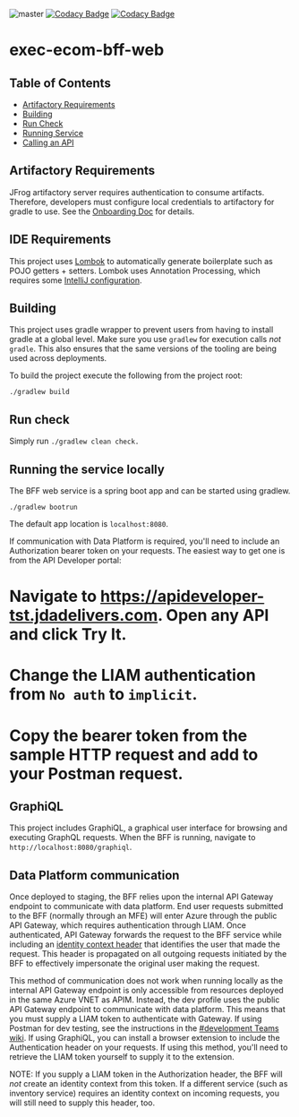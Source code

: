 ![master](https://github.com/JDA-Product-Development/exec-ecom-bff-web/workflows/master/badge.svg)
[![Codacy Badge](https://app.codacy.com/project/badge/Grade/5fad601b1dea45a0a28401bc2a5b5489)](https://www.codacy.com?utm_source=github.com&amp;utm_medium=referral&amp;utm_content=JDA-Product-Development/exec-ecom-bff-web&amp;utm_campaign=Badge_Grade)
[![Codacy Badge](https://app.codacy.com/project/badge/Coverage/5fad601b1dea45a0a28401bc2a5b5489)](https://www.codacy.com?utm_source=github.com&utm_medium=referral&utm_content=JDA-Product-Development/exec-ecom-bff-web&utm_campaign=Badge_Coverage)

# exec-ecom-bff-web

## Table of Contents
- [Artifactory Requirements](#artifactory)
- [Building](#building)
- [Run Check](#runcheck)
- [Running Service](#running)
- [Calling an API](#apis)

## Artifactory Requirements

JFrog artifactory server requires authentication to consume artifacts.  Therefore, developers must configure local credentials to artifactory for gradle to use. See the
 [Onboarding Doc](https://jda365.sharepoint.com/sites/a_ExecutionECommerce919/SitePages/E-Commerce-Internal-Onboarding.aspx#artifactorysetup) for details.

<a name="ide"></a>
## IDE Requirements

This project uses [Lombok](https://projectlombok.org/) to automatically generate boilerplate such as POJO getters + setters. Lombok uses Annotation Processing, which
requires some [IntelliJ configuration](https://www.baeldung.com/lombok-ide).

<a name="building"></a>
## Building

This project uses gradle wrapper to prevent users from having to install gradle at a global level.  Make sure you use `gradlew` for execution calls _not_ `gradle`.  This also ensures that the same versions of the tooling are being used across deployments.

To build the project execute the following from the project root:

```
./gradlew build
```

<a name="runcheck"></a>
## Run check

Simply run `````./gradlew clean check.`````

<a name="running"></a>

## Running the service locally

The BFF web service is a spring boot app and can be started using gradlew.

```
./gradlew bootrun
```

The default app location is `localhost:8080`.

If communication with Data Platform is required, you'll need to include an Authorization bearer token on your requests.  The easiest way to get one is from the API Developer portal:
# Navigate to https://apideveloper-tst.jdadelivers.com.  Open any API and click Try It.
# Change the LIAM authentication from `No auth` to `implicit`.
# Copy the bearer token from the sample HTTP request and add to your Postman request.

<a name="graphiql"></a>
## GraphiQL

This project includes GraphiQL, a graphical user interface for browsing and executing GraphQL requests.  When the BFF is running, navigate to `http://localhost:8080/graphiql`.

<a name="dataplatform"></a>
## Data Platform communication

Once deployed to staging, the BFF relies upon the internal API Gateway endpoint to communicate with data platform.  End user requests submitted to the BFF (normally through an MFE) will
enter Azure through the public API Gateway, which requires authentication through LIAM.  Once authenticated, API Gateway forwards the request to the BFF service while including an
<a href="https://github.com/JDA-Product-Development/plat-apim-api-registry/blob/master/docs/IDENTITY-CONTEXT.md">identity context header</a> that identifies the user that made the request.
This header is propagated on all outgoing requests initiated by the BFF to effectively impersonate the original user making the request.  

This method of communication does not work when running locally as the internal API Gateway endpoint is only accessible from resources deployed in the same Azure VNET as APIM.  Instead,
the dev profile uses the public API Gateway endpoint to communicate with data platform.  This means that you must supply a LIAM token to authenticate with Gateway.  If using Postman for
dev testing, see the instructions in the <a href="https://teams.microsoft.com/l/entity/com.microsoft.teamspace.tab.wiki/tab::b096ae1d-76f5-4ebe-a694-985277685d1d?context=%7B%22subEntityId%22%3A%22%7B%5C%22pageId%5C%22%3A55%2C%5C%22sectionId%5C%22%3A57%2C%5C%22origin%5C%22%3A2%7D%22%2C%22channelId%22%3A%2219%3Ab138afbf7ce24e899efe413cd6f15747%40thread.tacv2%22%7D&tenantId=2ac36cee-0617-4ac0-bebf-e1ce5dfab86c">#development Teams wiki</a>.
If using GraphiQL, you can install a browser extension to include the Authentication header on your requests.  If using this method, you'll need to retrieve the LIAM token yourself to supply
it to the extension.

NOTE: If you supply a LIAM token in the Authorization header, the BFF will *not* create an identity context from this token.  If a different service (such as inventory service) requires
an identity context on incoming requests, you will still need to supply this header, too.